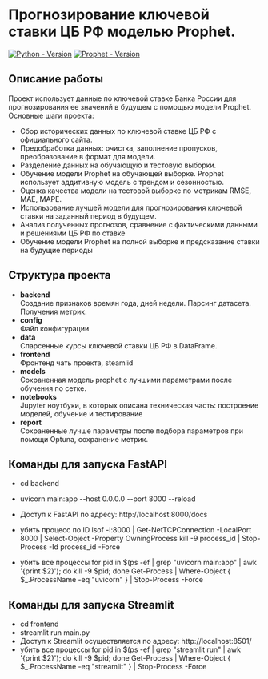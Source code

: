 # Прогнозирование ключевой ставки ЦБ РФ моделью Prophet.
[![Python - Version](https://img.shields.io/badge/Python-3.11-blue?style=for-the-badge&logo=python&logoColor=white)](https://www.python.org/)
[![Prophet - Version](https://img.shields.io/badge/Prophet-1.1.5-red?style=for-the-badge&logo=prophet)](https://facebook.github.io/prophet/)

## Описание работы
Проект использует данные по ключевой ставке Банка России для прогнозирования ее значений в будущем с помощью модели Prophet. Основные шаги проекта:
- Сбор исторических данных по ключевой ставке ЦБ РФ с официального сайта.
- Предобработка данных: очистка, заполнение пропусков, преобразование в формат для модели.
- Разделение данных на обучающую и тестовую выборки.
- Обучение модели Prophet на обучающей выборке. Prophet использует аддитивную модель с трендом и сезонностью.
- Оценка качества модели на тестовой выборке по метрикам RMSE, MAE, MAPE.
- Использование лучшей модели для прогнозирования ключевой ставки на заданный период в будущем.
- Анализ полученных прогнозов, сравнение с фактическими данными и решениями ЦБ РФ по ставке
- Обучение модели Prophet на полной выборке и предсказание ставки на будущие периоды<br>

## Структура проекта
- **backend** <br> 
Создание признаков времян года, дней недели.
Парсинг датасета.
Получения метрик.
- **config** <br>
Файл конфигурации
- **data** <br>
Спарсенные курсы ключевой ставки ЦБ РФ в DataFrame.
- **frontend** <br>
Фронтенд чать проекта, steamlid
- **models** <br>
Сохраненная модель prophet с лучшими параметрами после обучения по сетке.
- **notebooks** <br> 
Jupyter ноутбуки, в которых описана техническая часть: построение моделей, обучение и тестирование
- **report** <br>
Сохраненные лучше параметры после подбора параметров при помощи Optuna, сохранение метрик.

## Команды для запуска FastAPI
-   cd backend
-   uvicorn main:app --host 0.0.0.0 --port 8000 --reload
-   Доступ к FastAPI по адресу: http://localhost:8000/docs

- убить процесс по ID
lsof -i:8000 | Get-NetTCPConnection -LocalPort 8000 | Select-Object -Property OwningProcess
kill -9 process_id | Stop-Process -Id process_id -Force

- убить все процессы
for pid in $(ps -ef | grep "uvicorn main:app" | awk '{print $2}'); do kill -9 $pid; done
Get-Process | Where-Object { $_.ProcessName -eq "uvicorn" } | Stop-Process -Force

## Команды для запуска Streamlit
-   cd frontend
-   streamlit run main.py
-   Доступ к Streamlit осуществляется по адресу: http://localhost:8501/
-   убить все процессы
for pid in $(ps -ef | grep "streamlit run" | awk '{print $2}'); do kill -9 $pid; done
Get-Process | Where-Object { $_.ProcessName -eq "streamlit" } | Stop-Process -Force